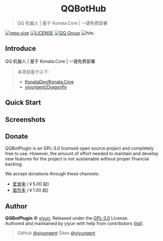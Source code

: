 
<h1 align="center">QQBotHub</h1>

> QQ 机器人 | 基于 Konata.Core | 一键免费部署

[![repo size](https://img.shields.io/github/repo-size/yiyungent/QQBotPlugin.svg?style=flat)]()
[![LICENSE](https://img.shields.io/github/license/yiyungent/QQBotPlugin.svg?style=flat)](https://github.com/yiyungent/QQBotPlugin/blob/master/LICENSE)
[![QQ Group](https://img.shields.io/badge/QQ%20Group-894031109-deepgreen)](https://jq.qq.com/?_wv=1027&k=q5R82fYN)
![hits](https://api-onetree.moeci.com/hits.svg?id=QQBotHub)

## Introduce


QQ 机器人 | 基于 Konata.Core | 一键免费部署

> 本项目基于以下:    
> - [KonataDev/Konata.Core](https://github.com/KonataDev/Konata.Core)
> - [yiyungent/Dragonfly](https://github.com/yiyungent/Dragonfly)


## Quick Start


## Screenshots



## Donate

QQBotPlugin is an GPL-3.0 licensed open source project and completely free to use. However, the amount of effort needed to maintain and develop new features for the project is not sustainable without proper financial backing.

We accept donations through these channels:

- <a href="https://afdian.net/@yiyun" target="_blank">爱发电</a> (￥5.00 起)
- <a href="https://dun.mianbaoduo.com/@yiyun" target="_blank">面包多</a> (￥1.00 起)

## Author

**QQBotPlugin** © [yiyun](https://github.com/yiyungent), Released under the [GPL-3.0](./LICENSE) License.<br>
Authored and maintained by yiyun with help from contributors ([list](https://github.com/yiyungent/QQBotPlugin/contributors)).

> GitHub [@yiyungent](https://github.com/yiyungent) Gitee [@yiyungent](https://gitee.com/yiyungent)

